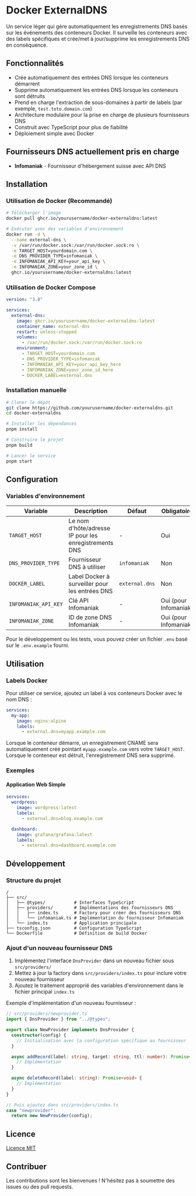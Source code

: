 # Docker ExternalDNS

Un service léger qui gère automatiquement les enregistrements DNS basés sur les événements des conteneurs Docker. Il surveille les conteneurs avec des labels spécifiques et crée/met à jour/supprime les enregistrements DNS en conséquence.

## Fonctionnalités

- Crée automatiquement des entrées DNS lorsque les conteneurs démarrent
- Supprime automatiquement les entrées DNS lorsque les conteneurs sont détruits
- Prend en charge l'extraction de sous-domaines à partir de labels (par exemple, `test.toto.domain.com`)
- Architecture modulaire pour la prise en charge de plusieurs fournisseurs DNS
- Construit avec TypeScript pour plus de fiabilité
- Déploiement simple avec Docker

## Fournisseurs DNS actuellement pris en charge

- **Infomaniak** - Fournisseur d'hébergement suisse avec API DNS

## Installation

### Utilisation de Docker (Recommandé)

```bash
# Télécharger l'image
docker pull ghcr.io/yourusername/docker-externaldns:latest

# Exécuter avec des variables d'environnement
docker run -d \
  --name external-dns \
  -v /var/run/docker.sock:/var/run/docker.sock:ro \
  -e TARGET_HOST=yourdomain.com \
  -e DNS_PROVIDER_TYPE=infomaniak \
  -e INFOMANIAK_API_KEY=your_api_key \
  -e INFOMANIAK_ZONE=your_zone_id \
  ghcr.io/yourusername/docker-externaldns:latest
```

### Utilisation de Docker Compose

```yaml
version: "3.8"

services:
  external-dns:
    image: ghcr.io/yourusername/docker-externaldns:latest
    container_name: external-dns
    restart: unless-stopped
    volumes:
      - /var/run/docker.sock:/var/run/docker.sock:ro
    environment:
      - TARGET_HOST=yourdomain.com
      - DNS_PROVIDER_TYPE=infomaniak
      - INFOMANIAK_API_KEY=your_api_key_here
      - INFOMANIAK_ZONE=your_zone_id_here
      - DOCKER_LABEL=external.dns
```

### Installation manuelle

```bash
# Cloner le dépôt
git clone https://github.com/yourusername/docker-externaldns.git
cd docker-externaldns

# Installer les dépendances
pnpm install

# Construire le projet
pnpm build

# Lancer le service
pnpm start
```

## Configuration

### Variables d'environnement

| Variable             | Description                                           | Défaut         | Obligatoire           |
| -------------------- | ----------------------------------------------------- | -------------- | --------------------- |
| `TARGET_HOST`        | Le nom d'hôte/adresse IP pour les enregistrements DNS | -              | Oui                   |
| `DNS_PROVIDER_TYPE`  | Fournisseur DNS à utiliser                            | `infomaniak`   | Non                   |
| `DOCKER_LABEL`       | Label Docker à surveiller pour les entrées DNS        | `external.dns` | Non                   |
| `INFOMANIAK_API_KEY` | Clé API Infomaniak                                    | -              | Oui (pour Infomaniak) |
| `INFOMANIAK_ZONE`    | ID de zone DNS Infomaniak                             | -              | Oui (pour Infomaniak) |

Pour le développement ou les tests, vous pouvez créer un fichier `.env` basé sur le `.env.example` fourni.

## Utilisation

### Labels Docker

Pour utiliser ce service, ajoutez un label à vos conteneurs Docker avec le nom DNS :

```yaml
services:
  my-app:
    image: nginx:alpine
    labels:
      - external.dns=myapp.example.com
```

Lorsque le conteneur démarre, un enregistrement CNAME sera automatiquement créé pointant `myapp.example.com` vers votre `TARGET_HOST`. Lorsque le conteneur est détruit, l'enregistrement DNS sera supprimé.

### Exemples

#### Application Web Simple

```yaml
services:
  wordpress:
    image: wordpress:latest
    labels:
      - external.dns=blog.example.com

  dashboard:
    image: grafana/grafana:latest
    labels:
      - external.dns=dashboard.example.com
```

## Développement

### Structure du projet

```
/
├── src/
│   ├── @types/           # Interfaces TypeScript
│   ├── providers/        # Implémentations des fournisseurs DNS
│   │   ├── index.ts      # Factory pour créer des fournisseurs DNS
│   │   └── infomaniak.ts # Implémentation du fournisseur Infomaniak
│   └── index.ts          # Application principale
├── tsconfig.json         # Configuration TypeScript
└── Dockerfile            # Définition de build Docker
```

### Ajout d'un nouveau fournisseur DNS

1. Implémentez l'interface `DnsProvider` dans un nouveau fichier sous `src/providers/`
2. Mettez à jour la factory dans `src/providers/index.ts` pour inclure votre nouveau fournisseur
3. Ajoutez le traitement approprié des variables d'environnement dans le fichier principal `index.ts`

Exemple d'implémentation d'un nouveau fournisseur :

```typescript
// src/providers/newprovider.ts
import { DnsProvider } from "../@types";

export class NewProvider implements DnsProvider {
  constructor(config) {
    // Initialisation avec la configuration spécifique au fournisseur
  }

  async addRecord(label: string, target: string, ttl: number): Promise<void> {
    // Implémentation
  }

  async deleteRecord(label: string): Promise<void> {
    // Implémentation
  }
}

// Puis ajoutez dans src/providers/index.ts
case "newprovider":
  return new NewProvider(config);
```

## Licence

[Licence MIT](LICENSE)

## Contribuer

Les contributions sont les bienvenues ! N'hésitez pas à soumettre des issues ou des pull requests.
